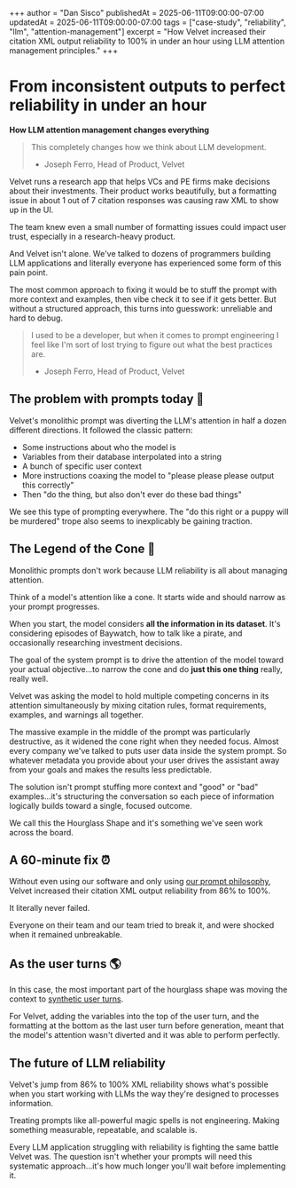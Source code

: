 +++
author = "Dan Sisco"
publishedAt = 2025-06-11T09:00:00-07:00
updatedAt = 2025-06-11T09:00:00-07:00
tags = ["case-study", "reliability", "llm", "attention-management"]
excerpt = "How Velvet increased their citation XML output reliability to 100% in under an hour using LLM attention management principles."
+++

# From inconsistent outputs to perfect reliability in under an hour

**How LLM attention management changes everything**

> This completely changes how we think about LLM development.
>
> - Joseph Ferro, Head of Product, Velvet

Velvet runs a research app that helps VCs and PE firms make decisions about
their investments. Their product works beautifully, but a formatting issue in
about 1 out of 7 citation responses was causing raw XML to show up in the UI.

The team knew even a small number of formatting issues could impact user trust,
especially in a research-heavy product.

And Velvet isn't alone. We've talked to dozens of programmers building LLM
applications and literally everyone has experienced some form of this pain
point.

The most common approach to fixing it would be to stuff the prompt with more
context and examples, then vibe check it to see if it gets better. But without a
structured approach, this turns into guesswork: unreliable and hard to debug.

> I used to be a developer, but when it comes to prompt engineering I feel like
> I'm sort of lost trying to figure out what the best practices are.
>
> - Joseph Ferro, Head of Product, Velvet

## The problem with prompts today 🧐

Velvet's monolithic prompt was diverting the LLM's attention in half a dozen
different directions. It followed the classic pattern:

- Some instructions about who the model is
- Variables from their database interpolated into a string
- A bunch of specific user context
- More instructions coaxing the model to "please please please output this
  correctly"
- Then "do the thing, but also don't ever do these bad things"

We see this type of prompting everywhere. The "do this right or a puppy will be
murdered" trope also seems to inexplicably be gaining traction.

## The Legend of the Cone 🍦

Monolithic prompts don't work because LLM reliability is all about managing
attention.

Think of a model's attention like a cone. It starts wide and should narrow as
your prompt progresses.

When you start, the model considers **all the information in its dataset**. It's
considering episodes of Baywatch, how to talk like a pirate, and occasionally
researching investment decisions.

The goal of the system prompt is to drive the attention of the model toward your
actual objective...to narrow the cone and do **just this one thing** really,
really well.

Velvet was asking the model to hold multiple competing concerns in its attention
simultaneously by mixing citation rules, format requirements, examples, and
warnings all together.

The massive example in the middle of the prompt was particularly destructive, as
it widened the cone right when they needed focus. Almost every company we've
talked to puts user data inside the system prompt. So whatever metadata you
provide about your user drives the assistant away from your goals and makes the
results less predictable.

The solution isn't prompt stuffing more context and "good" or "bad"
examples...it's structuring the conversation so each piece of information
logically builds toward a single, focused outcome.

We call this the Hourglass Shape and it's something we've seen work across the
board.

## A 60-minute fix ⏰

Without even using our software and only using
[our prompt philosophy](docs/blog/2025-06-5-things-about-llms.md), Velvet
increased their citation XML output reliability from 86% to 100%.

It literally never failed.

Everyone on their team and our team tried to break it, and were shocked when it
remained unbreakable.

## As the user turns 🌎

In this case, the most important part of the hourglass shape was moving the
context to [synthetic user turns](docs/guides/deck-system.md).

For Velvet, adding the variables into the top of the user turn, and the
formatting at the bottom as the last user turn before generation, meant that the
model's attention wasn't diverted and it was able to perform perfectly.

## The future of LLM reliability

Velvet's jump from 86% to 100% XML reliability shows what's possible when you
start working with LLMs the way they're designed to processes information.

Treating prompts like all-powerful magic spells is not engineering. Making
something measurable, repeatable, and scalable is.

Every LLM application struggling with reliability is fighting the same battle
Velvet was. The question isn't whether your prompts will need this systematic
approach...it's how much longer you'll wait before implementing it.
